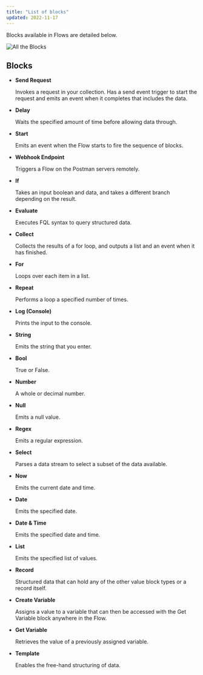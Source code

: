 ```yaml
---
title: "List of blocks"
updated: 2022-11-17
---
```


Blocks available in Flows are detailed below.

![All the Blocks](https://assets.postman.com/postman-labs-docs/all-blocks/updated-all-blocks.png)

<!--TODO: restructure this as headings, add Contents section -->

## Blocks

- **Send Request**

  Invokes a request in your collection. Has a send event trigger to start the request and emits an event when it completes that includes the data.

- **Delay**

  Waits the specified amount of time before allowing data through.

- **Start**

  Emits an event when the Flow starts to fire the sequence of blocks.

- **Webhook Endpoint**

  Triggers a Flow on the Postman servers remotely.

- **If**

  Takes an input boolean and data, and takes a different branch depending on the result.

- **Evaluate**

  Executes FQL syntax to query structured data.

- **Collect**

  Collects the results of a for loop, and outputs a list and an event when it has finished.

- **For**

  Loops over each item in a list.

- **Repeat**

  Performs a loop a specified number of times.

- **Log (Console)**

  Prints the input to the console.

- **String**

  Emits the string that you enter.

- **Bool**

  True or False.

- **Number**

  A whole or decimal number.

- **Null**

  Emits a null value.

- **Regex**

  Emits a regular expression.

- **Select**

  Parses a data stream to select a subset of the data available.

- **Now**

  Emits the current date and time.

- **Date**

  Emits the specified date.

- **Date & Time**

  Emits the specified date and time.

- **List**

  Emits the specified list of values.

- **Record**

  Structured data that can hold any of the other value block types or a record itself.

- **Create Variable**

  Assigns a value to a variable that can then be accessed with the Get Variable block anywhere in the Flow.

- **Get Variable**

  Retrieves the value of a previously assigned variable.

- **Template**

  Enables the free-hand structuring of data.
